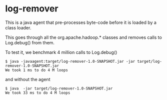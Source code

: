 log-remover
===========

This is a java agent that pre-processes byte-code before it is loaded by a class loader.

This goes through all the org.apache.hadoop.\* classes and removes calls to Log.debug() from them.

To test it, we benchmark 4 million calls to Log.debug()

	$ java -javaagent:target/log-remover-1.0-SNAPSHOT.jar -jar target/log-remover-1.0-SNAPSHOT.jar
	We took 1 ms to do 4 M loops

and without the agent

	$ java  -jar target/log-remover-1.0-SNAPSHOT.jar 
	We took 33 ms to do 4 M loops
